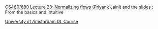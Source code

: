 
[CS480/680 Lecture 23: Normalizing flows (Priyank Jaini)](https://www.youtube.com/watch?v=3KUvxIOJD0k) and the [slides](https://cs.uwaterloo.ca/~ppoupart/teaching/cs480-spring19/slides/cs480-lecture23.pdf)
: From the basics and intuitive

[University of Amstardam DL Course](https://uvadlc-notebooks.readthedocs.io/en/latest/tutorial_notebooks/tutorial11/NF_image_modeling.html#Normalizing-Flows-as-generative-model)
